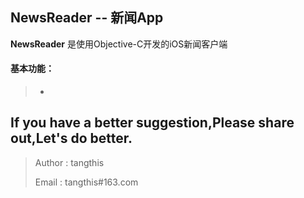 NewsReader -- 新闻App
------

**NewsReader** 是使用Objective-C开发的iOS新闻客户端

#### 基本功能：
> * 

## If you have a better suggestion,Please share out,Let's do better.
> Author : tangthis
>
> Email  : tangthis#163.com